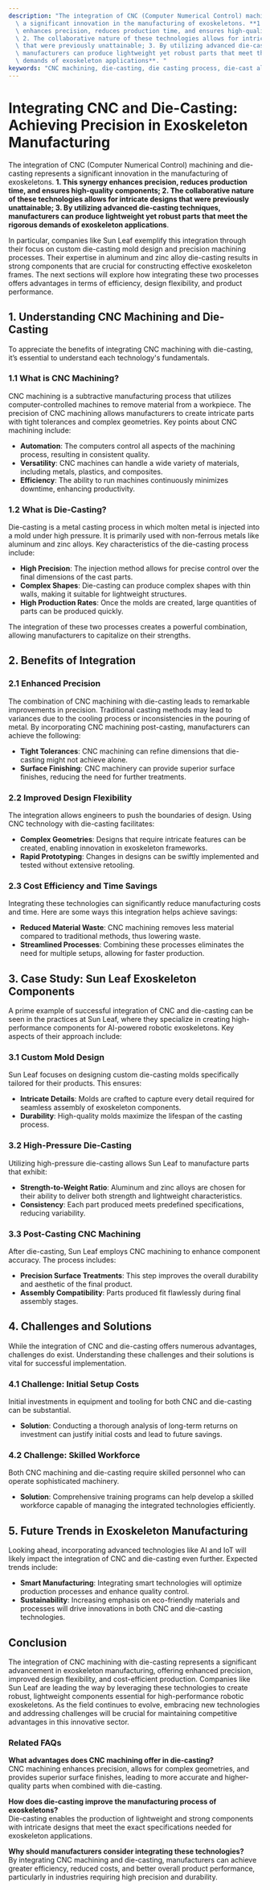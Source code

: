 ```yaml
---
description: "The integration of CNC (Computer Numerical Control) machining and die-casting represents\
  \ a significant innovation in the manufacturing of exoskeletons. **1. This synergy\
  \ enhances precision, reduces production time, and ensures high-quality components;\
  \ 2. The collaborative nature of these technologies allows for intricate designs\
  \ that were previously unattainable; 3. By utilizing advanced die-casting techniques,\
  \ manufacturers can produce lightweight yet robust parts that meet the rigorous\
  \ demands of exoskeleton applications**. "
keywords: "CNC machining, die-casting, die casting process, die-cast aluminum"
---
```

# Integrating CNC and Die-Casting: Achieving Precision in Exoskeleton Manufacturing

The integration of CNC (Computer Numerical Control) machining and die-casting represents a significant innovation in the manufacturing of exoskeletons. **1. This synergy enhances precision, reduces production time, and ensures high-quality components; 2. The collaborative nature of these technologies allows for intricate designs that were previously unattainable; 3. By utilizing advanced die-casting techniques, manufacturers can produce lightweight yet robust parts that meet the rigorous demands of exoskeleton applications**. 

In particular, companies like Sun Leaf exemplify this integration through their focus on custom die-casting mold design and precision machining processes. Their expertise in aluminum and zinc alloy die-casting results in strong components that are crucial for constructing effective exoskeleton frames. The next sections will explore how integrating these two processes offers advantages in terms of efficiency, design flexibility, and product performance.

## **1. Understanding CNC Machining and Die-Casting**

To appreciate the benefits of integrating CNC machining with die-casting, it’s essential to understand each technology's fundamentals.

### **1.1 What is CNC Machining?**
CNC machining is a subtractive manufacturing process that utilizes computer-controlled machines to remove material from a workpiece. The precision of CNC machining allows manufacturers to create intricate parts with tight tolerances and complex geometries. Key points about CNC machining include:

- **Automation**: The computers control all aspects of the machining process, resulting in consistent quality.
- **Versatility**: CNC machines can handle a wide variety of materials, including metals, plastics, and composites.
- **Efficiency**: The ability to run machines continuously minimizes downtime, enhancing productivity.

### **1.2 What is Die-Casting?**
Die-casting is a metal casting process in which molten metal is injected into a mold under high pressure. It is primarily used with non-ferrous metals like aluminum and zinc alloys. Key characteristics of the die-casting process include:

- **High Precision**: The injection method allows for precise control over the final dimensions of the cast parts.
- **Complex Shapes**: Die-casting can produce complex shapes with thin walls, making it suitable for lightweight structures.
- **High Production Rates**: Once the molds are created, large quantities of parts can be produced quickly.

The integration of these two processes creates a powerful combination, allowing manufacturers to capitalize on their strengths.

## **2. Benefits of Integration**

### **2.1 Enhanced Precision**
The combination of CNC machining with die-casting leads to remarkable improvements in precision. Traditional casting methods may lead to variances due to the cooling process or inconsistencies in the pouring of metal. By incorporating CNC machining post-casting, manufacturers can achieve the following:

- **Tight Tolerances**: CNC machining can refine dimensions that die-casting might not achieve alone.
- **Surface Finishing**: CNC machinery can provide superior surface finishes, reducing the need for further treatments.

### **2.2 Improved Design Flexibility**
The integration allows engineers to push the boundaries of design. Using CNC technology with die-casting facilitates:

- **Complex Geometries**: Designs that require intricate features can be created, enabling innovation in exoskeleton frameworks.
- **Rapid Prototyping**: Changes in designs can be swiftly implemented and tested without extensive retooling.

### **2.3 Cost Efficiency and Time Savings**
Integrating these technologies can significantly reduce manufacturing costs and time. Here are some ways this integration helps achieve savings:

- **Reduced Material Waste**: CNC machining removes less material compared to traditional methods, thus lowering waste.
- **Streamlined Processes**: Combining these processes eliminates the need for multiple setups, allowing for faster production.

## **3. Case Study: Sun Leaf Exoskeleton Components**

A prime example of successful integration of CNC and die-casting can be seen in the practices at Sun Leaf, where they specialize in creating high-performance components for AI-powered robotic exoskeletons. Key aspects of their approach include:

### **3.1 Custom Mold Design**
Sun Leaf focuses on designing custom die-casting molds specifically tailored for their products. This ensures:

- **Intricate Details**: Molds are crafted to capture every detail required for seamless assembly of exoskeleton components.
- **Durability**: High-quality molds maximize the lifespan of the casting process.

### **3.2 High-Pressure Die-Casting**
Utilizing high-pressure die-casting allows Sun Leaf to manufacture parts that exhibit:

- **Strength-to-Weight Ratio**: Aluminum and zinc alloys are chosen for their ability to deliver both strength and lightweight characteristics.
- **Consistency**: Each part produced meets predefined specifications, reducing variability.

### **3.3 Post-Casting CNC Machining**
After die-casting, Sun Leaf employs CNC machining to enhance component accuracy. The process includes:

- **Precision Surface Treatments**: This step improves the overall durability and aesthetic of the final product.
- **Assembly Compatibility**: Parts produced fit flawlessly during final assembly stages.

## **4. Challenges and Solutions**

While the integration of CNC and die-casting offers numerous advantages, challenges do exist. Understanding these challenges and their solutions is vital for successful implementation.

### **4.1 Challenge: Initial Setup Costs**
Initial investments in equipment and tooling for both CNC and die-casting can be substantial.

- **Solution**: Conducting a thorough analysis of long-term returns on investment can justify initial costs and lead to future savings.

### **4.2 Challenge: Skilled Workforce**
Both CNC machining and die-casting require skilled personnel who can operate sophisticated machinery.

- **Solution**: Comprehensive training programs can help develop a skilled workforce capable of managing the integrated technologies efficiently.

## **5. Future Trends in Exoskeleton Manufacturing**

Looking ahead, incorporating advanced technologies like AI and IoT will likely impact the integration of CNC and die-casting even further. Expected trends include:

- **Smart Manufacturing**: Integrating smart technologies will optimize production processes and enhance quality control.
- **Sustainability**: Increasing emphasis on eco-friendly materials and processes will drive innovations in both CNC and die-casting technologies.

## **Conclusion**

The integration of CNC machining with die-casting represents a significant advancement in exoskeleton manufacturing, offering enhanced precision, improved design flexibility, and cost-efficient production. Companies like Sun Leaf are leading the way by leveraging these technologies to create robust, lightweight components essential for high-performance robotic exoskeletons. As the field continues to evolve, embracing new technologies and addressing challenges will be crucial for maintaining competitive advantages in this innovative sector. 

### Related FAQs

**What advantages does CNC machining offer in die-casting?**  
CNC machining enhances precision, allows for complex geometries, and provides superior surface finishes, leading to more accurate and higher-quality parts when combined with die-casting.

**How does die-casting improve the manufacturing process of exoskeletons?**  
Die-casting enables the production of lightweight and strong components with intricate designs that meet the exact specifications needed for exoskeleton applications.

**Why should manufacturers consider integrating these technologies?**  
By integrating CNC machining and die-casting, manufacturers can achieve greater efficiency, reduced costs, and better overall product performance, particularly in industries requiring high precision and durability.
